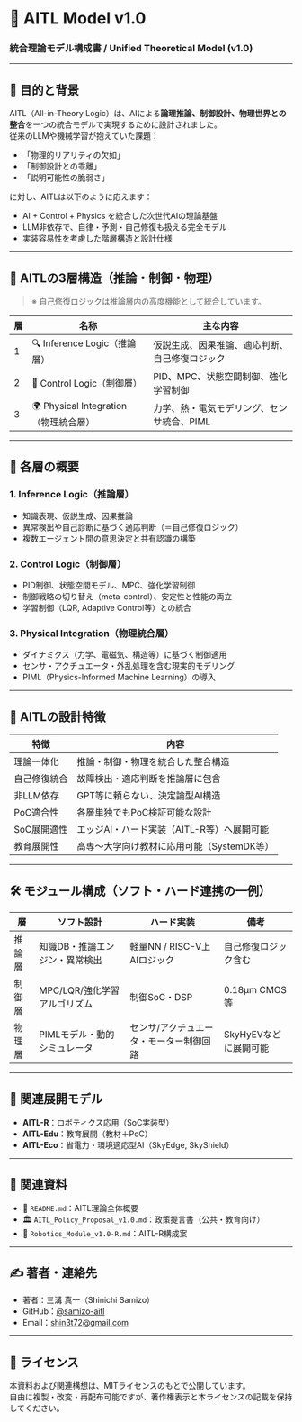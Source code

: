# 📘 AITL Model v1.0  
### 統合理論モデル構成書 / Unified Theoretical Model (v1.0)

---

## 🎯 目的と背景

AITL（All-in-Theory Logic）は、AIによる**論理推論、制御設計、物理世界との整合**を一つの統合モデルで実現するために設計されました。  
従来のLLMや機械学習が抱えていた課題：

- 「物理的リアリティの欠如」
- 「制御設計との乖離」
- 「説明可能性の脆弱さ」

に対し、AITLは以下のように応えます：

- AI + Control + Physics を統合した次世代AIの理論基盤  
- LLM非依存で、自律・予測・自己修復も扱える完全モデル  
- 実装容易性を考慮した階層構造と設計仕様

---

## 🧠 AITLの3層構造（推論・制御・物理）

> ※ 自己修復ロジックは推論層内の高度機能として統合しています。

| 層 | 名称 | 主な内容 |
|----|------|-----------|
| 1 | 🔍 Inference Logic（推論層） | 仮説生成、因果推論、適応判断、自己修復ロジック |
| 2 | 🎯 Control Logic（制御層） | PID、MPC、状態空間制御、強化学習制御 |
| 3 | 🌍 Physical Integration（物理統合層） | 力学、熱・電気モデリング、センサ統合、PIML |

---

## 🔎 各層の概要

### 1. Inference Logic（推論層）

- 知識表現、仮説生成、因果推論
- 異常検出や自己診断に基づく適応判断（＝自己修復ロジック）
- 複数エージェント間の意思決定と共有認識の構築

### 2. Control Logic（制御層）

- PID制御、状態空間モデル、MPC、強化学習制御
- 制御戦略の切り替え（meta-control）、安定性と性能の両立
- 学習制御（LQR, Adaptive Control等）との統合

### 3. Physical Integration（物理統合層）

- ダイナミクス（力学、電磁気、構造等）に基づく制御適用
- センサ・アクチュエータ・外乱処理を含む現実的モデリング
- PIML（Physics-Informed Machine Learning）の導入

---

## 🧩 AITLの設計特徴

| 特徴 | 内容 |
|------|------|
| 理論一体化 | 推論・制御・物理を統合した整合構造 |
| 自己修復統合 | 故障検出・適応判断を推論層に包含 |
| 非LLM依存 | GPT等に頼らない、決定論型AI構造 |
| PoC適合性 | 各層単独でもPoC検証可能な設計 |
| SoC展開適性 | エッジAI・ハード実装（AITL-R等）へ展開可能 |
| 教育展開性 | 高専～大学向け教材に応用可能（SystemDK等）

---

## 🛠 モジュール構成（ソフト・ハード連携の一例）

| 層 | ソフト設計 | ハード実装 | 備考 |
|----|-------------|------------|------|
| 推論層 | 知識DB・推論エンジン・異常検出 | 軽量NN / RISC-V上AIロジック | 自己修復ロジック含む |
| 制御層 | MPC/LQR/強化学習アルゴリズム | 制御SoC・DSP | 0.18µm CMOS等 |
| 物理層 | PIMLモデル・動的シミュレータ | センサ/アクチュエータ・モーター制御回路 | SkyHyEVなどに展開可能 |

---

## 🔁 関連展開モデル

- **AITL-R**：ロボティクス応用（SoC実装型）
- **AITL-Edu**：教育展開（教材＋PoC）
- **AITL-Eco**：省電力・環境適応型AI（SkyEdge, SkyShield）

---

## 🔗 関連資料

- 📄 `README.md`：AITL理論全体概要
- 🏛 `AITL_Policy_Proposal_v1.0.md`：政策提言書（公共・教育向け）
- 🤖 `Robotics_Module_v1.0-R.md`：AITL-R構成案

---

## ✍ 著者・連絡先

- 著者：三溝 真一（Shinichi Samizo）  
- GitHub：[@samizo-aitl](https://github.com/samizo-aitl)  
- Email：shin3t72@gmail.com  

---

## 📜 ライセンス

本資料および関連構想は、MITライセンスのもとで公開しています。  
自由に複製・改変・再配布可能ですが、著作権表示と本ライセンスの記載を保持してください。
